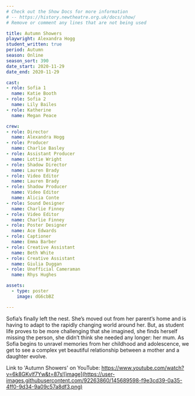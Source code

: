 ```yaml
---
# Check out the Show Docs for more information
# -- https://history.newtheatre.org.uk/docs/show/
# Remove or comment any lines that are not being used

title: Autumn Showers
playwright: Alexandra Hogg
student_written: true
period: Autumn
season: Online
season_sort: 390
date_start: 2020-11-29
date_end: 2020-11-29

cast:
- role: Sofia 1
  name: Katie Booth
- role: Sofia 2
  name: Lily Bailes
- role: Katherine
  name: Megan Peace

crew: 
- role: Director
  name: Alexandra Hogg
- role: Producer
  name: Charlie Basley
- role: Assistant Producer
  name: Lottie Wright
- role: Shadow Director
  name: Lauren Brady
- role: Video Editor
  name: Lauren Brady
- role: Shadow Producer 
  name: Video Editor
  name: Alicia Conte
- role: Sound Designer
  name: Charlie Finney
- role: Video Editor
  name: Charlie Finney
- role: Poster Designer 
  name: Ace Edwards
- role: Captioner
  name: Emma Barber
- role: Creative Assistant
  name: Beth White
- role: Creative Assistant 
  name: Giulia Duggan
- role: Unofficial Cameraman
  name: Rhys Hughes

assets:
  - type: poster
    image: dG6cbBZ

---
```

Sofia’s finally left the nest. She’s moved out from her parent’s home and is having to adapt to the rapidly changing world around her. But, as student life proves to be more challenging that she imagined, she finds herself missing the person, she didn’t think she needed any longer: her mum. As Sofia begins to unravel memories from her childhood and adolescence, we get to see a complex yet beautiful relationship between a mother and a daughter evolve.

Link to 'Autumn Showers' on YouTube: https://www.youtube.com/watch?v=6k8GKvlf7Yw&t=87s![image](https://user-images.githubusercontent.com/92263860/145689598-f9e3cd39-0a35-4ff0-9d34-9a09c57a8df3.png)
